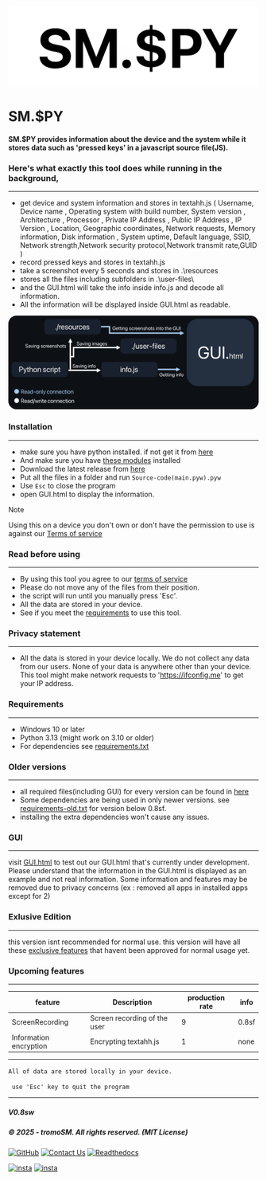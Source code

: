 ![just a logo vro.](https://github.com/tromoSM/SM.S-PY/blob/main/Assets/branding/web.rip.logo.png?raw=true)
# SM.$PY
#### SM.$PY provides information about the device and the system while it stores data such as 'pressed keys' in a javascript source file(JS).

### Here's what exactly this tool does while running in the background,
--------------------
- get device and system information and stores in textahh.js ( Username, Device name , Operating system with build number, System version , Architecture , Processor , Private IP Address , Public IP Address , IP Version , Location, Geographic coordinates, Network requests, Memory information, Disk information , System uptime, Default language, SSID, Network strength,Network security protocol,Network transmit rate,GUID )
- record pressed keys and stores in textahh.js
- take a screenshot every 5 seconds and stores in .\resources
- stores all the files including subfolders in .\user-files\
- and the GUI.html will take the info inside info.js and decode all information.
- All the information will be displayed inside GUI.html as readable.

  
![Graph of how SM.S$PY works and the its data structure](https://raw.githubusercontent.com/tromoSM/SM.S-PY/refs/heads/main/Assets/branding/graph.webp)

### Installation
****
- make sure you have python installed. if not get it from [here](https://www.python.org/ftp/python/3.13.9/python-3.13.9-amd64.exe)
- And make sure you have [these modules](https://github.com/tromoSM/SM.S-PY/blob/main/requirements.txt) installed
- Download the latest release from [here](https://github.com/tromoSM/SM.S-PY/releases)
- Put all the files in a folder and run `Source-code(main.pyw).pyw`
- Use `Esc` to close the program
- open GUI.html to display the information.
>[!NOTE]
>Using this on a device you don't own or don't have the permission to use is against our [Terms of service](TOS.md) 
### Read before using
--------------------
- By using this tool you agree to our [terms of service](https://github.com/tromoSM/SM.S-PY/blob/main/TOS.md)
- Please do not move any of the files from their position.
- the script will run until you manually press 'Esc'.
- All the data are stored in your device.
- See if you meet the [requirements](#Requirements) to use this tool.
  
### Privacy statement 
--------------------
- All the data is stored in your device locally. We do not collect any data from our users. None of your data is anywhere other than your device. This tool might make network requests to 'https://ifconfig.me' to get your IP address. 

### Requirements
--------------------
- Windows 10 or later
- Python 3.13 (might work on 3.10 or older)
- For dependencies see [requirements.txt](https://github.com/tromoSM/SM.S-PY/blob/main/requirements.txt)

### Older versions
---------------------
- all required files(including GUI) for every version can be found in [here](https://github.com/tromoSM/tromoSM/tree/main/Projects/SM.%24PY/GUI)
- Some dependencies are being used in only newer versions. see [requirements-old.txt](https://github.com/tromoSM/SM.S-PY/blob/main/requirements-old.txt) for version below 0.8sf.
- installing the extra dependencies won't cause any issues.
### GUI
----------
visit [GUI.html](https://tromosm.github.io/SM.S-PY/GUI/GUI.html) to test out our GUI.html that's currently under development. Please understand that the information in the GUI.html is displayed as an example and not real information. Some information and features may be removed due to privacy concerns (ex : removed all apps in installed apps except for 2)

### Exlusive Edition
---------------------
this version isnt recommended for normal use. this version will have all these [exclusive features](https://github.com/tromoSM/SM.S-PY/tree/main/beta-early-access/Exclusive%20edition%20--tester#tester-features) that havent been approved for normal usage yet.

### Upcoming features
--------------------------
|feature |Description |production rate| info |
|--------|--|----------------|-|
| ScreenRecording | Screen recording of the user | 9| 0.8sf|
| Information encryption | Encrypting textahh.js | 1| none |
-------------
``All of data are stored locally in your device. ``

`` use 'Esc' key to quit the program``
***

##### V0.8sw
##### © 2025 - tromoSM. All rights reserved. (MIT License)
[![GitHub](https://img.shields.io/badge/GitHub-232323?logo=github&logoColor=aliceblue)](https://github.com/tromoSM/) [![Contact Us](https://img.shields.io/badge/Contact_Us-232323?logo=linktree&logoColor=00f73)](https://Linktr.ee/TromoSM/) [![Readthedocs](https://img.shields.io/badge/Readthedocs-232323?logo=readthedocs&logoColor=00f73)](https://smspy.readthedocs.io/en/latest/)

 [![insta](https://img.shields.io/badge/Instagram-232323?logo=instagram&logoColor=aliceblue)](https://instagram.com/tromoSM/) 
  [![insta](https://img.shields.io/badge/twitter-232323?logo=x&logoColor=aliceblue)](https://instagram.com/tromoSM/) 
